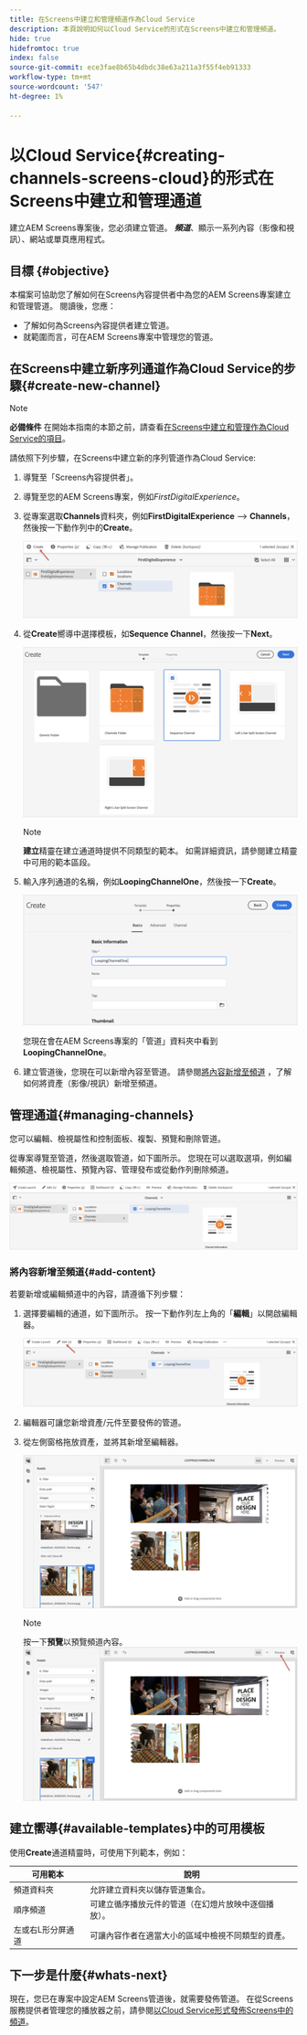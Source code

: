 ```yaml
---
title: 在Screens中建立和管理頻道作為Cloud Service
description: 本頁說明如何以Cloud Service的形式在Screens中建立和管理頻道。
hide: true
hidefromtoc: true
index: false
source-git-commit: ece3fae8b65b4dbdc38e63a211a3f55f4eb91333
workflow-type: tm+mt
source-wordcount: '547'
ht-degree: 1%

---
```



# 以Cloud Service{#creating-channels-screens-cloud}的形式在Screens中建立和管理通道

建立AEM Screens專案後，您必須建立管道。
***頻道***、顯示一系列內容（影像和視訊）、網站或單頁應用程式。

## 目標 {#objective}

本檔案可協助您了解如何在Screens內容提供者中為您的AEM Screens專案建立和管理管道。 閱讀後，您應：

* 了解如何為Screens內容提供者建立管道。
* 就範圍而言，可在AEM Screens專案中管理您的管道。

## 在Screens中建立新序列通道作為Cloud Service的步驟{#create-new-channel}

>[!NOTE]
>**必備條件**
>在開始本指南的本節之前，請查看[在Screens中建立和管理作為Cloud Service的項目](/help/screens-cloud/creating-content/creating-projects-screens-cloud.md)。

請依照下列步驟，在Screens中建立新的序列管道作為Cloud Service:

1. 導覽至「Screens內容提供者」。

1. 導覽至您的AEM Screens專案，例如&#x200B;*FirstDigitalExperience*。

1. 從專案選取&#x200B;**Channels**&#x200B;資料夾，例如&#x200B;**FirstDigitalExperience** —> **Channels**，然後按一下動作列中的&#x200B;**Create**。

   ![](/help/screens-cloud/assets/create-content/channel-create1.png)

1. 從&#x200B;**Create**&#x200B;嚮導中選擇模板，如&#x200B;**Sequence Channel**，然後按一下&#x200B;**Next**。

   ![](/help/screens-cloud/assets/create-content/channel-create2.png)
   >[!NOTE]
   > **建立**&#x200B;精靈在建立通道時提供不同類型的範本。 如需詳細資訊，請參閱建立精靈中可用的範本區段。

1. 輸入序列通道的名稱，例如&#x200B;**LoopingChannelOne**，然後按一下&#x200B;**Create**。

   ![](/help/screens-cloud/assets/create-content/channel-create3.png)

   您現在會在AEM Screens專案的「管道」資料夾中看到&#x200B;**LoopingChannelOne**。

1. 建立管道後，您現在可以新增內容至管道。 請參閱[將內容新增至頻道](#add-content) ，了解如何將資產（影像/視訊）新增至頻道。

## 管理通道{#managing-channels}

您可以編輯、檢視屬性和控制面板、複製、預覽和刪除管道。

從專案導覽至管道，然後選取管道，如下圖所示。 您現在可以選取選項，例如編輯頻道、檢視屬性、預覽內容、管理發布或從動作列刪除頻道。

![](/help/screens-cloud/assets/create-content/channelprop1.png)

### 將內容新增至頻道{#add-content}

若要新增或編輯頻道中的內容，請遵循下列步驟：

1. 選擇要編輯的通道，如下圖所示。 按一下動作列左上角的「**編輯**」以開啟編輯器。

   ![](/help/screens-cloud/assets/create-content/edit-channel1.png)

1. 編輯器可讓您新增資產/元件至要發佈的管道。

1. 從左側窗格拖放資產，並將其新增至編輯器。

   ![](/help/screens-cloud/assets/create-content/edit-channel2.png)

   >[!NOTE]
   >按一下&#x200B;**預覽**以預覽頻道內容。
   >![](/help/screens-cloud/assets/create-content/edit-channelpreview.png)

## 建立嚮導{#available-templates}中的可用模板

使用&#x200B;**Create**&#x200B;通道精靈時，可使用下列範本，例如：

| 可用範本 | 說明 |
|--- |--- |
| 頻道資料夾 | 允許建立資料夾以儲存管道集合。 |
| 順序頻道 | 可建立循序播放元件的管道（在幻燈片放映中逐個播放）。 |
| 左或右L形分屏通道 | 可讓內容作者在適當大小的區域中檢視不同類型的資產。 |


## 下一步是什麼{#whats-next}

現在，您已在專案中設定AEM Screens管道後，就需要發佈管道。 在從Screens服務提供者管理您的播放器之前，請參閱[以Cloud Service形式發佈Screens中的頻道](/help/screens-cloud/creating-content/manage-publish.md)。